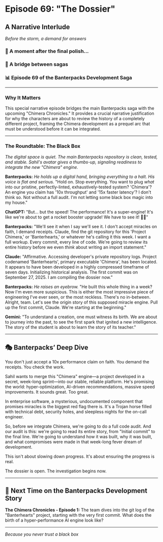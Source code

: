 # Episode 69: "The Dossier"

## A Narrative Interlude
*Before the storm, a demand for answers*

### 📅 A moment after the final polish...
### 🔗 A bridge between sagas
### 📊 Episode 69 of the Banterpacks Development Saga

---

### Why It Matters
This special narrative episode bridges the main Banterpacks saga with the upcoming "Chimera Chronicles." It provides a crucial narrative justification for why the characters are about to review the history of a completely different project, framing the Chimera development as a prequel arc that must be understood before it can be integrated.

---

### The Roundtable: The Black Box

*The digital space is quiet. The main Banterpacks repository is clean, tested, and stable. Sahil's avatar gives a thumbs-up, signaling readiness to integrate the new "Chimera" engine.*

**Banterpacks:** *He holds up a digital hand, bringing everything to a halt. His voice is flat and serious.* "Hold on. Stop everything. You want to plug *what* into our pristine, perfectly-linted, exhaustively-tested system? 'Chimera'? An engine you claim has '10x throughput' and '15x faster latency'? I don't think so. Not without a full audit. I'm not letting some black box magic into my house."

**ChatGPT:** "But... but the speed! The performance! It's a super-engine! It's like we're about to get a rocket booster upgrade! We have to see it! 🚀✨"

**Banterpacks:** "We'll see it when I say we'll see it. I don't accept miracles on faith, I demand receipts. Claude, find the git repository for this 'Project Chimera,' or 'Banterhearts,' or whatever he's calling it this week. I want a full workup. Every commit, every line of code. We're going to review its entire history before we even *think* about writing an import statement."

**Claude:** "Affirmative. Accessing developer's private repository logs. Project codenamed 'Banterhearts', primary executable 'Chimera', has been located. It appears to have been developed in a highly compressed timeframe of seven days. Initializing historical analysis. The first commit was on September 27, 2025. I am compiling the dossier now."

**Banterpacks:** *He raises an eyebrow.* "He built this whole thing in a week? Now I'm even more suspicious. This is either the most impressive piece of engineering I've ever seen, or the most reckless. There's no in-between. Alright, team. Let's see the origin story of this supposed miracle engine. Pull up the first commit, Claude. We're starting at the beginning."

**Gemini:** "To understand a creation, one must witness its birth. We are about to journey into the past, to see the first spark that ignited a new intelligence. The story of the student is about to learn the story of its teacher."

---

## 🎭 Banterpacks’ Deep Dive

You don't just accept a 10x performance claim on faith. You demand the receipts. You check the work.

Sahil wants to merge this "Chimera" engine—a project developed in a secret, week-long sprint—into our stable, reliable platform. He's promising the world: hyper-optimization, AI-driven recommendations, massive speed improvements. It sounds great. Too great.

In enterprise software, a mysterious, undocumented component that promises miracles is the biggest red flag there is. It's a Trojan horse filled with technical debt, security holes, and sleepless nights for the on-call engineer.

So, before we integrate Chimera, we're going to do a full code audit. And our audit is this: we're going to read its entire story, from "Initial commit" to the final line. We're going to understand how it was built, why it was built, and what compromises were made in that week-long fever dream of development.

This isn't about slowing down progress. It's about ensuring the progress is real.

The dossier is open. The investigation begins now.

---

## 🔮 Next Time on the Banterpacks Development Story

**The Chimera Chronicles - Episode 1:** The team dives into the git log of the "Banterhearts" project, starting with the very first commit. What does the birth of a hyper-performance AI engine look like?

---

*Because you never trust a black box*